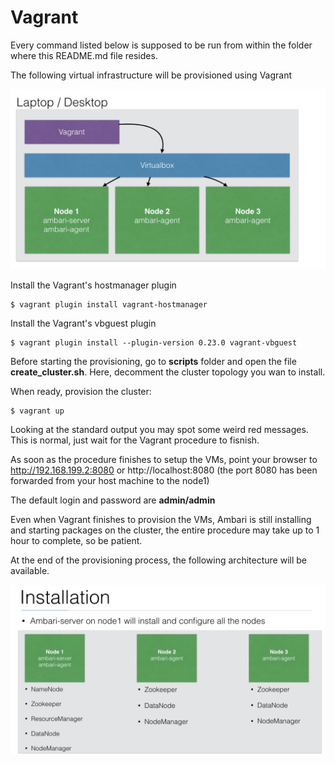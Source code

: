 # Vagrant

Every command listed below is supposed to be run from within the folder where this README.md file resides.

The following virtual infrastructure will be provisioned using Vagrant

![Vagrant Virtualbox lab environment](img/3-nodes/infra.png)

Install the Vagrant's hostmanager plugin 

```console
$ vagrant plugin install vagrant-hostmanager
```

Install the Vagrant's vbguest plugin 

```console
$ vagrant plugin install --plugin-version 0.23.0 vagrant-vbguest
```

Before starting the provisioning, go to **scripts** folder and open the file **create_cluster.sh**. Here, decomment the cluster topology you wan to install.

When ready, provision the cluster:

```console
$ vagrant up
```

Looking at the standard output you may spot some weird red messages. This is normal, just wait for the Vagrant procedure to fisnish.

As soon as the procedure finishes to setup the VMs, point your browser to http://192.168.199.2:8080 or http://localhost:8080 (the port 8080 has been forwarded from your host machine to the node1)

The default login and password are **admin/admin**

Even when Vagrant finishes to provision the VMs, Ambari is still installing and starting packages on the cluster, the entire procedure may take up to 1 hour to complete, so be patient.

At the end of the provisioning process, the following architecture will be available.

![Software distribution](img/3-nodes/services_distribution.png)


